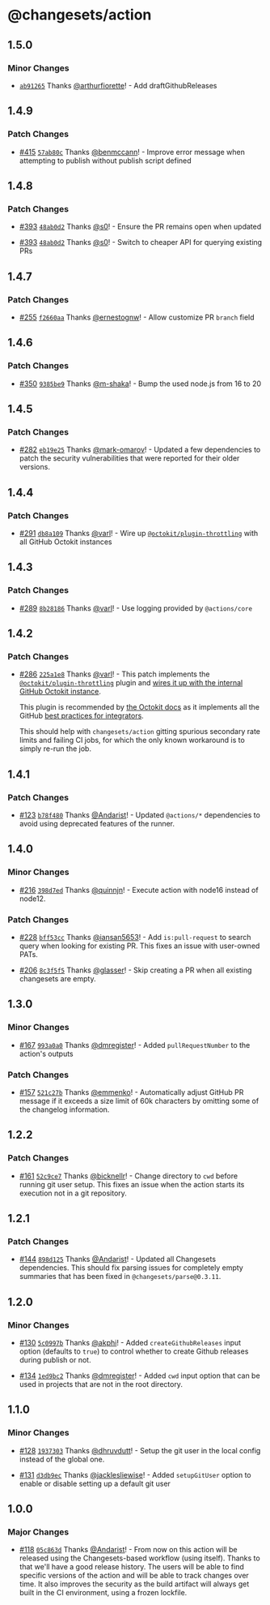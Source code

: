 # @changesets/action

## 1.5.0

### Minor Changes

- [`ab91265`](https://github.com/changesets/action/commit/ab91265b475c470250b055d55c8259aaf50d29a0) Thanks [@arthurfiorette](https://github.com/arthurfiorette)! - Add draftGithubReleases

## 1.4.9

### Patch Changes

- [#415](https://github.com/changesets/action/pull/415) [`57ab80c`](https://github.com/changesets/action/commit/57ab80c61104c270bebc125910ae32da3a5aca46) Thanks [@benmccann](https://github.com/benmccann)! - Improve error message when attempting to publish without publish script defined

## 1.4.8

### Patch Changes

- [#393](https://github.com/changesets/action/pull/393) [`48ab0d2`](https://github.com/changesets/action/commit/48ab0d2f2e77ae169182d022591ef5c18c931ff2) Thanks [@s0](https://github.com/s0)! - Ensure the PR remains open when updated

- [#393](https://github.com/changesets/action/pull/393) [`48ab0d2`](https://github.com/changesets/action/commit/48ab0d2f2e77ae169182d022591ef5c18c931ff2) Thanks [@s0](https://github.com/s0)! - Switch to cheaper API for querying existing PRs

## 1.4.7

### Patch Changes

- [#255](https://github.com/changesets/action/pull/255) [`f2660aa`](https://github.com/changesets/action/commit/f2660aa7e78365f53dbeb4cfa774c1499ec6483a) Thanks [@ernestognw](https://github.com/ernestognw)! - Allow customize PR `branch` field

## 1.4.6

### Patch Changes

- [#350](https://github.com/changesets/action/pull/350) [`9385be9`](https://github.com/changesets/action/commit/9385be9e757839189ea5ee63ec4e3caa8a6ca71b) Thanks [@m-shaka](https://github.com/m-shaka)! - Bump the used node.js from 16 to 20

## 1.4.5

### Patch Changes

- [#282](https://github.com/changesets/action/pull/282) [`eb19e25`](https://github.com/changesets/action/commit/eb19e25e7797cf33dc2de4caa071e85a8057a0f0) Thanks [@mark-omarov](https://github.com/mark-omarov)! - Updated a few dependencies to patch the security vulnerabilities that were reported for their older versions.

## 1.4.4

### Patch Changes

- [#291](https://github.com/changesets/action/pull/291) [`db8a109`](https://github.com/changesets/action/commit/db8a1099bc0ba1dd6f46a5b9df4212e4f69e78c9) Thanks [@varl](https://github.com/varl)! - Wire up [`@octokit/plugin-throttling`](https://github.com/octokit/plugin-throttling.js) with all GitHub Octokit instances

## 1.4.3

### Patch Changes

- [#289](https://github.com/changesets/action/pull/289) [`8b28186`](https://github.com/changesets/action/commit/8b2818674de86a7fc69aebb9ed6b486ee32eb96e) Thanks [@varl](https://github.com/varl)! - Use logging provided by `@actions/core`

## 1.4.2

### Patch Changes

- [#286](https://github.com/changesets/action/pull/286) [`225a1e8`](https://github.com/changesets/action/commit/225a1e8cbcabb7b585174ba0ad806549db40d4cd) Thanks [@varl](https://github.com/varl)! - This patch implements the [`@octokit/plugin-throttling`](https://github.com/octokit/plugin-throttling.js) plugin and [wires
  it up with the internal GitHub Octokit instance](https://github.com/actions/toolkit/tree/457303960f03375db6f033e214b9f90d79c3fe5c/packages/github#extending-the-octokit-instance).

  This plugin is recommended by [the Octokit docs](://octokit.github.io/rest.js/v19#throttling) as it implements all the GitHub [best practices for integrators](https://docs.github.com/en/rest/guides/best-practices-for-integrators?apiVersion=2022-11-28).

  This should help with `changesets/action` gitting spurious secondary rate limits and failing CI jobs, for which the only known workaround is to simply re-run the job.

## 1.4.1

### Patch Changes

- [#123](https://github.com/changesets/action/pull/123) [`b78f480`](https://github.com/changesets/action/commit/b78f48099899f0a853c5d9cd3feb21a5440babbd) Thanks [@Andarist](https://github.com/Andarist)! - Updated `@actions/*` dependencies to avoid using deprecated features of the runner.

## 1.4.0

### Minor Changes

- [#216](https://github.com/changesets/action/pull/216) [`398d7ed`](https://github.com/changesets/action/commit/398d7ed) Thanks [@quinnjn](https://github.com/quinnjn)! - Execute action with node16 instead of node12.

### Patch Changes

- [#228](https://github.com/changesets/action/pull/228) [`bff53cc`](https://github.com/changesets/action/commit/bff53cc50c1ebb33f8f558f9de2e0eb9a99230c6) Thanks [@iansan5653](https://github.com/iansan5653)! - Add `is:pull-request` to search query when looking for existing PR. This fixes an issue with user-owned PATs.

* [#206](https://github.com/changesets/action/pull/206) [`8c3f5f5`](https://github.com/changesets/action/commit/8c3f5f5637a95a2327e78d5dabcf357978aedcbb) Thanks [@glasser](https://github.com/glasser)! - Skip creating a PR when all existing changesets are empty.

## 1.3.0

### Minor Changes

- [#167](https://github.com/changesets/action/pull/167) [`993a0a0`](https://github.com/changesets/action/commit/993a0a090df78cee07481d3886dcd8b29deb9567) Thanks [@dmregister](https://github.com/dmregister)! - Added `pullRequestNumber` to the action's outputs

### Patch Changes

- [#157](https://github.com/changesets/action/pull/157) [`521c27b`](https://github.com/changesets/action/commit/521c27bf86ec53547d6a350d208fbbbc9d576fbc) Thanks [@emmenko](https://github.com/emmenko)! - Automatically adjust GitHub PR message if it exceeds a size limit of 60k characters by omitting some of the changelog information.

## 1.2.2

### Patch Changes

- [#161](https://github.com/changesets/action/pull/161) [`52c9ce7`](https://github.com/changesets/action/commit/52c9ce75d9d8a14ea2d75e4157b0c15b7a4ac313) Thanks [@bicknellr](https://github.com/bicknellr)! - Change directory to `cwd` before running git user setup. This fixes an issue when the action starts its execution not in a git repository.

## 1.2.1

### Patch Changes

- [#144](https://github.com/changesets/action/pull/144) [`898d125`](https://github.com/changesets/action/commit/898d125cee6ba00c6a11b6cadca512752c6c910c) Thanks [@Andarist](https://github.com/Andarist)! - Updated all Changesets dependencies. This should fix parsing issues for completely empty summaries that has been fixed in `@changesets/parse@0.3.11`.

## 1.2.0

### Minor Changes

- [#130](https://github.com/changesets/action/pull/130) [`5c0997b`](https://github.com/changesets/action/commit/5c0997b25e175ecf5e1723ba07210bbcea5d92fb) Thanks [@akphi](https://github.com/akphi)! - Added `createGithubReleases` input option (defaults to `true`) to control whether to create Github releases during publish or not.

* [#134](https://github.com/changesets/action/pull/134) [`1ed9bc2`](https://github.com/changesets/action/commit/1ed9bc24b7a56462c183eb815c8f4bdf0e2e5785) Thanks [@dmregister](https://github.com/dmregister)! - Added `cwd` input option that can be used in projects that are not in the root directory.

## 1.1.0

### Minor Changes

- [#128](https://github.com/changesets/action/pull/128) [`1937303`](https://github.com/changesets/action/commit/19373036c4bad4b0183344b6f2623a3b0e42da6c) Thanks [@dhruvdutt](https://github.com/dhruvdutt)! - Setup the git user in the local config instead of the global one.

* [#131](https://github.com/changesets/action/pull/131) [`d3db9ec`](https://github.com/changesets/action/commit/d3db9eceaf41d42c56d5370d504c86851627188f) Thanks [@jacklesliewise](https://github.com/jacklesliewise)! - Added `setupGitUser` option to enable or disable setting up a default git user

## 1.0.0

### Major Changes

- [#118](https://github.com/changesets/action/pull/118) [`05c863d`](https://github.com/changesets/action/commit/05c863d3f980125585016a593b5cb45b27d19c2c) Thanks [@Andarist](https://github.com/Andarist)! - From now on this action will be released using the Changesets-based workflow (using itself). Thanks to that we'll have a good release history. The users will be able to find specific versions of the action and will be able to track changes over time. It also improves the security as the build artifact will always get built in the CI environment, using a frozen lockfile.
